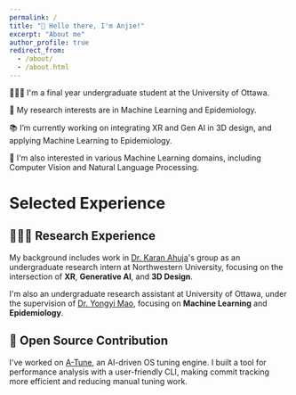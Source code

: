 ```yaml
---
permalink: /
title: "👋 Hello there, I'm Anjie!"
excerpt: "About me"
author_profile: true
redirect_from: 
  - /about/
  - /about.html
---
```

🧑🏻‍💻 I'm a final year undergraduate student at the University of Ottawa.

🔬 My research interests are in Machine Learning and Epidemiology.

📚 I’m currently working on integrating XR and Gen AI in 3D design, and applying Machine Learning to Epidemiology.

🥰 I'm also interested in various Machine Learning domains, including Computer Vision and Natural Language Processing.

# Selected Experience

## 👨🏻‍🔬 Research Experience

My background includes work in [Dr. Karan Ahuja](https://karan-ahuja.com/)'s group as an undergraduate research intern at Northwestern University, focusing on the intersection of **XR**, **Generative AI**, and **3D Design**.

I'm also an undergraduate research assistant at University of Ottawa, under the supervision of [Dr. Yongyi Mao](https://www.eecs.uottawa.ca/~yymao/), focusing on **Machine Learning** and **Epidemiology**.

## 🤖 Open Source Contribution

I've worked on [A-Tune](https://gitee.com/openeuler/A-Tune), an AI-driven OS tuning engine. I built a tool for performance analysis with a user-friendly CLI, making commit tracking more efficient and reducing manual tuning work.
